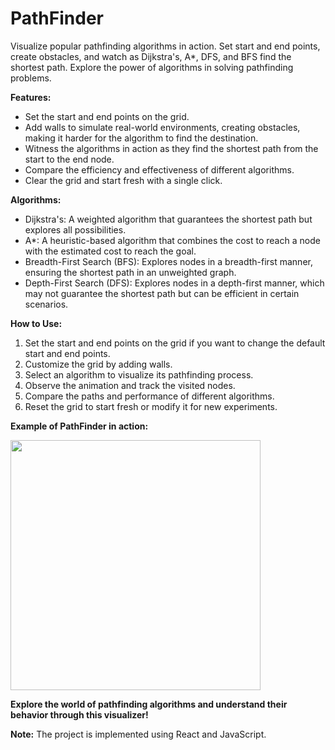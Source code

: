 # PathFinder
Visualize popular pathfinding algorithms in action. Set start and end points, create obstacles, and watch as Dijkstra's, A*, DFS, and BFS find the shortest path. Explore the power of algorithms in solving pathfinding problems.

**Features:**

- Set the start and end points on the grid.
- Add walls to simulate real-world environments, creating obstacles, making it harder for the algorithm to find the destination.
- Witness the algorithms in action as they find the shortest path from the start to the end node.
- Compare the efficiency and effectiveness of different algorithms.
- Clear the grid and start fresh with a single click.

**Algorithms:**

- Dijkstra's: A weighted algorithm that guarantees the shortest path but explores all possibilities.
- A*: A heuristic-based algorithm that combines the cost to reach a node with the estimated cost to reach the goal.
- Breadth-First Search (BFS): Explores nodes in a breadth-first manner, ensuring the shortest path in an unweighted graph.
- Depth-First Search (DFS): Explores nodes in a depth-first manner, which may not guarantee the shortest path but can be efficient in certain scenarios.

**How to Use:**

1. Set the start and end points on the grid if you want to change the default start and end points.
2. Customize the grid by adding walls.
3. Select an algorithm to visualize its pathfinding process.
4. Observe the animation and track the visited nodes.
5. Compare the paths and performance of different algorithms.
6. Reset the grid to start fresh or modify it for new experiments.

**Example of PathFinder in action:**

<img src="Project Demo.gif" width="400">

**Explore the world of pathfinding algorithms and understand their behavior through this visualizer!**

**Note:** The project is implemented using React and JavaScript.
